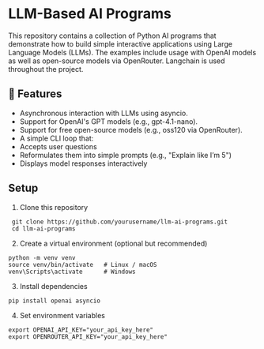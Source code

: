 # LLM-Based AI Programs

 This repository contains a collection of Python AI programs that demonstrate how to build simple interactive applications using Large Language Models (LLMs). The examples include usage with OpenAI models as well as open-source models via OpenRouter. Langchain is used throughout the project.

## 🚀 Features
- Asynchronous interaction with LLMs using asyncio.
- Support for OpenAI's GPT models (e.g., gpt-4.1-nano).
- Support for free open-source models (e.g., oss120 via OpenRouter).
- A simple CLI loop that:
- Accepts user questions
- Reformulates them into simple prompts (e.g., "Explain like I’m 5")
- Displays model responses interactively

## Setup

1. Clone this repository

``` 
 git clone https://github.com/yourusername/llm-ai-programs.git
 cd llm-ai-programs
```
2. Create a virtual environment (optional but recommended)

```
python -m venv venv
source venv/bin/activate   # Linux / macOS
venv\Scripts\activate      # Windows
```

3. Install dependencies

```
pip install openai asyncio
```

4. Set environment variables
```
export OPENAI_API_KEY="your_api_key_here"
export OPENROUTER_API_KEY="your_api_key_here"
```